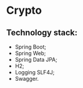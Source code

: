 # Crypto

## Technology stack:
- Spring Boot;
- Spring Web;
- Spring Data JPA;
- H2;
- Logging SLF4J;
- Swagger.
